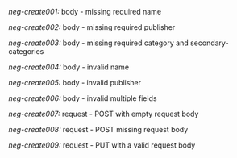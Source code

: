 *neg-create001:* body - missing required name

*neg-create002:* body - missing required publisher

*neg-create003:* body - missing required category and secondary-categories

*neg-create004:* body - invalid name

*neg-create005:* body - invalid publisher

*neg-create006:* body - invalid multiple fields

*neg-create007:* request - POST with empty request body

*neg-create008:* request - POST missing request body

*neg-create009:* request - PUT with a valid request body
